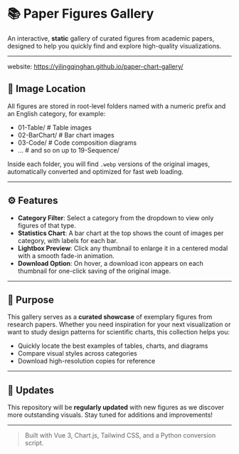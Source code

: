 # 📚 Paper Figures Gallery

An interactive, **static** gallery of curated figures from academic papers, designed to help you quickly find and explore high-quality visualizations.

---
website: https://yilingqinghan.github.io/paper-chart-gallery/


## 📁 Image Location
All figures are stored in root-level folders named with a numeric prefix and an English category, for example:

- 01-Table/         # Table images
- 02-BarChart/      # Bar chart images
- 03-Code/          # Code composition diagrams
- …               # and so on up to 19-Sequence/

Inside each folder, you will find `.webp` versions of the original images, automatically converted and optimized for fast web loading.

---

## ⚙️ Features

- **Category Filter**: Select a category from the dropdown to view only figures of that type.
- **Statistics Chart**: A bar chart at the top shows the count of images per category, with labels for each bar.
- **Lightbox Preview**: Click any thumbnail to enlarge it in a centered modal with a smooth fade-in animation.
- **Download Option**: On hover, a download icon appears on each thumbnail for one-click saving of the original image.

---

## 🎯 Purpose
This gallery serves as a **curated showcase** of exemplary figures from research papers. Whether you need inspiration for your next visualization or want to study design patterns for scientific charts, this collection helps you:

- Quickly locate the best examples of tables, charts, and diagrams
- Compare visual styles across categories
- Download high-resolution copies for reference

---

## 🔄 Updates
This repository will be **regularly updated** with new figures as we discover more outstanding visuals. Stay tuned for additions and improvements!

---

> Built with Vue 3, Chart.js, Tailwind CSS, and a Python conversion script.
